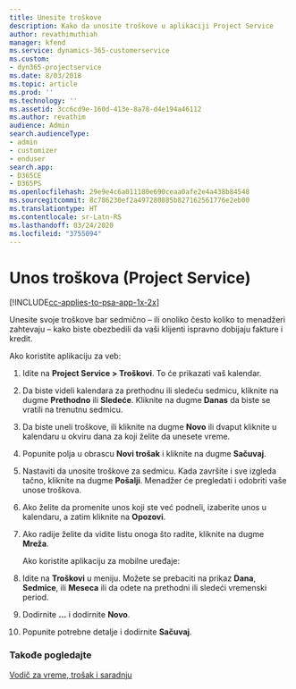 ```yaml
---
title: Unesite troškove
description: Kako da unosite troškove u aplikaciji Project Service
author: revathimuthiah
manager: kfend
ms.service: dynamics-365-customerservice
ms.custom:
- dyn365-projectservice
ms.date: 8/03/2018
ms.topic: article
ms.prod: ''
ms.technology: ''
ms.assetid: 3cc6cd9e-160d-413e-8a78-d4e194a46112
ms.author: revathim
audience: Admin
search.audienceType:
- admin
- customizer
- enduser
search.app:
- D365CE
- D365PS
ms.openlocfilehash: 29e9e4c6a011180e690ceaa0afe2e4a438b84548
ms.sourcegitcommit: 8c786230ef2a497280885b827162561776e2eb00
ms.translationtype: HT
ms.contentlocale: sr-Latn-RS
ms.lasthandoff: 03/24/2020
ms.locfileid: "3755094"
---
```

# <a name="enter-expenses-project-service"></a>Unos troškova (Project Service)

[!INCLUDE[cc-applies-to-psa-app-1x-2x](../includes/cc-applies-to-psa-app-1x-2x.md)]

Unesite svoje troškove bar sedmično – ili onoliko često koliko to menadžeri zahtevaju – kako biste obezbedili da vaši klijenti ispravno dobijaju fakture i kredit.  
  
 Ako koristite aplikaciju za veb:  
  
1. Idite na **Project Service > Troškovi**. To će prikazati vaš kalendar.  
  
2. Da biste videli kalendara za prethodnu ili sledeću sedmicu, kliknite na dugme **Prethodno** ili **Sledeće**. Kliknite na dugme **Danas** da biste se vratili na trenutnu sedmicu.  
  
3. Da biste uneli troškove, ili kliknite na dugme **Novo** ili dvaput kliknite u kalendaru u okviru dana za koji želite da unesete vreme.  
  
4. Popunite polja u obrascu **Novi trošak** i kliknite na dugme **Sačuvaj**.  
  
5. Nastaviti da unosite troškove za sedmicu. Kada završite i sve izgleda tačno, kliknite na dugme **Pošalji**. Menadžer će pregledati i odobriti vaše unose troškova.  
  
6. Ako želite da promenite unos koji ste već podneli, izaberite unos u kalendaru, a zatim kliknite na **Opozovi**.  
  
7. Ako radije želite da vidite listu onoga što radite, kliknite na dugme **Mreža**.  
  
   Ako koristite aplikaciju za mobilne uređaje:  
  
8. Idite na **Troškovi** u meniju.     Možete se prebaciti na prikaz **Dana**, **Sedmice**, ili **Meseca** ili da odete na prethodni ili sledeći vremenski period.  
  
9. Dodirnite **…** i dodirnite **Novo**.  
  
10. Popunite potrebne detalje i dodirnite **Sačuvaj**.  
  
### <a name="see-also"></a>Takođe pogledajte  
 [Vodič za vreme, trošak i saradnju](../project-service/time-expense-collaboration-guide.md)
